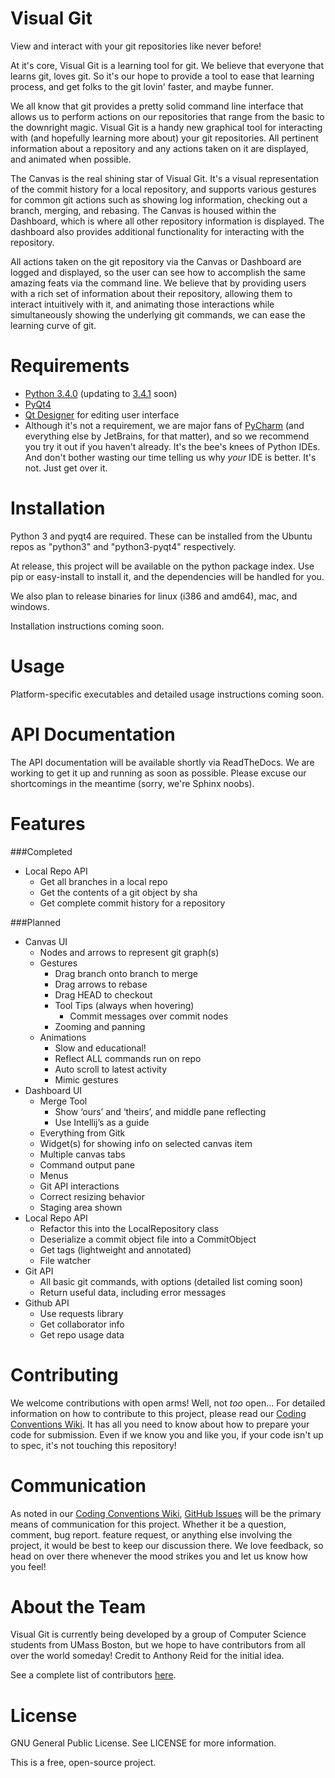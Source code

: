 Visual Git
==========
View and interact with your git repositories like never before!

At it's core, Visual Git is a learning tool for git. We believe that everyone that learns git, loves git. So it's our hope to provide a tool to ease that learning process, and get folks to the git lovin' faster, and maybe funner.

We all know that git provides a pretty solid command line interface that allows us to perform actions on our repositories that range from the basic to the downright magic. Visual Git is a handy new graphical tool for interacting with (and hopefully learning more about) your git repositories. All pertinent information about a repository and any actions taken on it are displayed, and animated when possible.

The Canvas is the real shining star of Visual Git. It's a visual representation of the commit history for a local repository, and supports various gestures for common git actions such as showing log information, checking out a branch, merging, and rebasing. The Canvas is housed within the Dashboard, which is where all other repository information is displayed. The dashboard also provides additional functionality for interacting with the repository.

All actions taken on the git repository via the Canvas or Dashboard are logged and displayed, so the user can see how to accomplish the same amazing feats via the command line. We believe that by providing users with a rich set of information about their repository, allowing them to interact intuitively with it, and animating those interactions while simultaneously showing the underlying git commands, we can ease the learning curve of git.

Requirements
============
- [Python 3.4.0](https://www.python.org/download/releases/3.4.0/) (updating to [3.4.1](https://www.python.org/download/releases/3.4.1/) soon)
- [PyQt4](http://pyqt.sourceforge.net/Docs/PyQt4/)
- [Qt Designer](http://qt-project.org/doc/qt-4.8/designer-manual.html) for editing user interface
- Although it's not a requirement, we are major fans of [PyCharm](http://www.jetbrains.com/pycharm/) (and everything else by JetBrains, for that matter), and so we recommend you try it out if you haven't already. It's the bee's knees of Python IDEs. And don't bother wasting our time telling us why _your_ IDE is better. It's not. Just get over it.

Installation
============
Python 3 and pyqt4 are required. These can be installed from the Ubuntu repos as "python3" and "python3-pyqt4" respectively.

At release, this project will be available on the python package index. Use pip or easy-install to install it, and the dependencies will be handled for you.

We also plan to release binaries for linux (i386 and amd64), mac, and windows.

Installation instructions coming soon.

Usage
=====
Platform-specific executables and detailed usage instructions coming soon.

API Documentation
=================
The API documentation will be available shortly via ReadTheDocs. We are working to get it up and running as soon as possible. Please excuse our shortcomings in the meantime (sorry, we're Sphinx noobs).

Features
========
###Completed
- Local Repo API
    - Get all branches in a local repo
    - Get the contents of a git object by sha
    - Get complete commit history for a repository

###Planned
- Canvas UI
    - Nodes and arrows to represent git graph(s)
    - Gestures
        - Drag branch onto branch to merge
        - Drag arrows to rebase
        - Drag HEAD to checkout
        - Tool Tips (always when hovering)
            - Commit messages over commit nodes
        - Zooming and panning
    - Animations
        - Slow and educational!
        - Reflect ALL commands run on repo
        - Auto scroll to latest activity
        - Mimic gestures
- Dashboard UI
    - Merge Tool
        - Show ‘ours’ and ‘theirs’, and middle pane reflecting
        - Use Intellij’s as a guide
    - Everything from Gitk
    - Widget(s) for showing info on selected canvas item
    - Multiple canvas tabs
    - Command output pane
    - Menus
    - Git API interactions
    - Correct resizing behavior
    - Staging area shown
- Local Repo API
    - Refactor this into the LocalRepository class
    - Deserialize a commit object file into a CommitObject
    - Get tags (lightweight and annotated)
    - File watcher
- Git API
    - All basic git commands, with options (detailed list coming soon)
    - Return useful data, including error messages
- Github API
    - Use requests library
    - Get collaborator info
    - Get repo usage data


Contributing
============
We welcome contributions with open arms! Well, not _too_ open... For detailed information on how to contribute to this project, please read our [Coding Conventions Wiki](http://visualgit.readthedocs.org/en/latest/index.html). It has all you need to know about how to prepare your code for submission. Even if we know you and like you, if your code isn't up to spec, it's not touching this repository!

Communication
=============
As noted in our [Coding Conventions Wiki](http://visualgit.readthedocs.org/en/latest/index.html), [GitHub Issues](https://github.com/AnthonyReid99/VisualGit/issues) will be the primary means of communication for this project. Whether it be a question, comment, bug report. feature request, or anything else involving the project, it would be best to keep our discussion there. We love feedback, so head on over there whenever the mood strikes you and let us know how you feel!

About the Team
==============
Visual Git is currently being developed by a group of Computer Science students from UMass Boston, but we hope to have contributors from all over the world someday! Credit to Anthony Reid for the initial idea.

See a complete list of contributors [here](https://github.com/AnthonyReid99/VisualGit/graphs/contributors).

License
=======
GNU General Public License. See LICENSE for more information.

This is a free, open-source project.